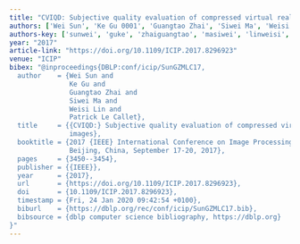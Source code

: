 ```yaml
---
title: "CVIQD: Subjective quality evaluation of compressed virtual reality images"
authors: ['Wei Sun', 'Ke Gu 0001', 'Guangtao Zhai', 'Siwei Ma', 'Weisi Lin', 'Patrick Le Callet']
authors-key: ['sunwei', 'guke', 'zhaiguangtao', 'masiwei', 'linweisi', 'lepatrick']
year: "2017"
article-link: "https://doi.org/10.1109/ICIP.2017.8296923"
venue: "ICIP"
bibex: "@inproceedings{DBLP:conf/icip/SunGZMLC17,
  author    = {Wei Sun and
               Ke Gu and
               Guangtao Zhai and
               Siwei Ma and
               Weisi Lin and
               Patrick Le Callet},
  title     = {{CVIQD:} Subjective quality evaluation of compressed virtual reality
               images},
  booktitle = {2017 {IEEE} International Conference on Image Processing, {ICIP} 2017,
               Beijing, China, September 17-20, 2017},
  pages     = {3450--3454},
  publisher = {{IEEE}},
  year      = {2017},
  url       = {https://doi.org/10.1109/ICIP.2017.8296923},
  doi       = {10.1109/ICIP.2017.8296923},
  timestamp = {Fri, 24 Jan 2020 09:42:54 +0100},
  biburl    = {https://dblp.org/rec/conf/icip/SunGZMLC17.bib},
  bibsource = {dblp computer science bibliography, https://dblp.org}
}"
---
```

